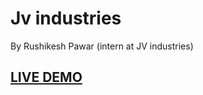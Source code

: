 # Jv industries

By Rushikesh Pawar (intern at JV industries)

## <a href="https://react-landing-page-template-93ne.vercel.app/">LIVE DEMO</a> 




